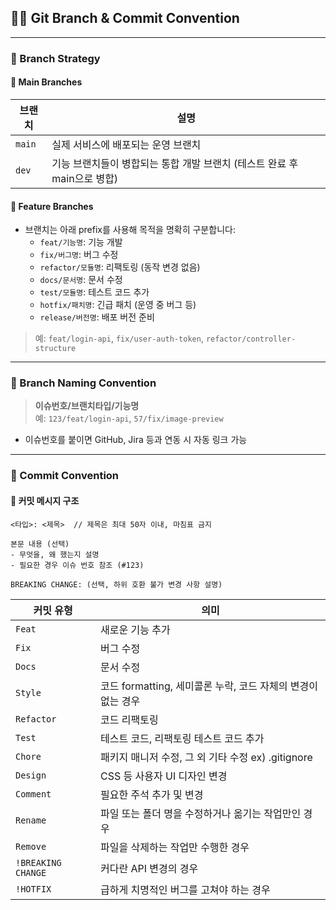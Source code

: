 ## 🤙🏻 Git Branch & Commit Convention

---

### 📌 Branch Strategy

#### 🌳 Main Branches

| 브랜치    | 설명                                           |
|--------|----------------------------------------------|
| `main` | 실제 서비스에 배포되는 운영 브랜치                          |
| `dev`  | 기능 브랜치들이 병합되는 통합 개발 브랜치 (테스트 완료 후 main으로 병합) |

#### 🌿 Feature Branches

- 브랜치는 아래 prefix를 사용해 목적을 명확히 구분합니다:
    - `feat/기능명`: 기능 개발
    - `fix/버그명`: 버그 수정
    - `refactor/모듈명`: 리팩토링 (동작 변경 없음)
    - `docs/문서명`: 문서 수정
    - `test/모듈명`: 테스트 코드 추가
    - `hotfix/패치명`: 긴급 패치 (운영 중 버그 등)
    - `release/버전명`: 배포 버전 준비

> 예: `feat/login-api`, `fix/user-auth-token`, `refactor/controller-structure`

---

### 📌 Branch Naming Convention

> **이슈번호/브랜치타입/기능명**  
> 예: `123/feat/login-api`, `57/fix/image-preview`

- 이슈번호를 붙이면 GitHub, Jira 등과 연동 시 자동 링크 가능

---

### 📌 Commit Convention

#### 🧱 커밋 메시지 구조

```plaintext
<타입>: <제목>  // 제목은 최대 50자 이내, 마침표 금지

본문 내용 (선택)  
- 무엇을, 왜 했는지 설명  
- 필요한 경우 이슈 번호 참조 (#123)

BREAKING CHANGE: (선택, 하위 호환 불가 변경 사항 설명)

```
| 커밋 유형 | 의미 |
| --- | --- |
| `Feat` | 새로운 기능 추가 |
| `Fix` | 버그 수정 |
| `Docs` | 문서 수정 |
| `Style` | 코드 formatting, 세미콜론 누락, 코드 자체의 변경이 없는 경우 |
| `Refactor` | 코드 리팩토링 |
| `Test` | 테스트 코드, 리팩토링 테스트 코드 추가 |
| `Chore` | 패키지 매니저 수정, 그 외 기타 수정 ex) .gitignore |
| `Design` | CSS 등 사용자 UI 디자인 변경 |
| `Comment` | 필요한 주석 추가 및 변경 |
| `Rename` | 파일 또는 폴더 명을 수정하거나 옮기는 작업만인 경우 |
| `Remove` | 파일을 삭제하는 작업만 수행한 경우 |
| `!BREAKING CHANGE` | 커다란 API 변경의 경우 |
| `!HOTFIX` | 급하게 치명적인 버그를 고쳐야 하는 경우 |
